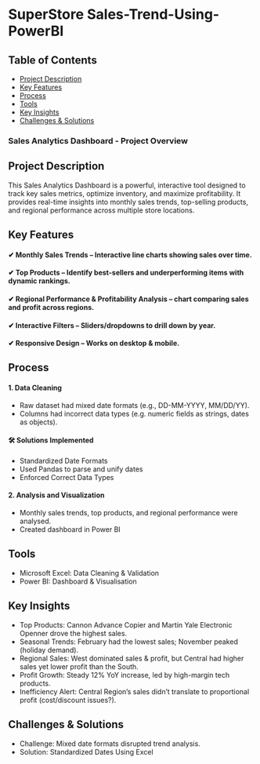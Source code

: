 # SuperStore Sales-Trend-Using-PowerBI

## Table of Contents
- [Project Description](#project-description)
- [Key Features](#key-features)
- [Process](#process)
- [Tools](#tools) 
- [Key Insights](#key-insights)
- [Challenges & Solutions](#challenges--solutions)

### Sales Analytics Dashboard - Project Overview

## Project Description

This Sales Analytics Dashboard is a powerful, interactive tool designed to track key sales metrics, optimize inventory, and maximize profitability. It provides real-time insights into monthly sales trends, top-selling products, and regional performance across multiple store locations.


## Key Features
  #### ✔ Monthly Sales Trends – Interactive line charts showing sales over time.
  #### ✔ Top Products – Identify best-sellers and underperforming items with dynamic rankings.
  #### ✔ Regional Performance &  Profitability Analysis – chart comparing sales and profit across regions.
  #### ✔ Interactive Filters – Sliders/dropdowns to drill down by year.
  #### ✔ Responsive Design – Works on desktop & mobile.
  
 ## Process 
  #### 1. Data Cleaning
  - Raw dataset had mixed date formats (e.g., DD-MM-YYYY, MM/DD/YY).
  - Columns had incorrect data types (e.g. numeric fields as strings, dates as objects).
#### 🛠️ Solutions Implemented
  - Standardized Date Formats
  - Used Pandas to parse and unify dates
  - Enforced Correct Data Types
####  2. Analysis and Visualization
  - Monthly sales trends, top products, and regional performance were analysed.
  - Created dashboard in Power BI

## Tools
  - Microsoft Excel: Data Cleaning & Validation
  - Power BI: Dashboard & Visualisation

## Key Insights
  - Top Products: Cannon Advance Copier and Martin Yale Electronic Openner drove the highest sales.
  - Seasonal Trends: February had the lowest sales; November peaked (holiday demand).
  - Regional Sales: West dominated sales & profit, but Central had higher sales yet lower profit than the South.
  - Profit Growth: Steady 12% YoY increase, led by high-margin tech products.
  - Inefficiency Alert: Central Region’s sales didn’t translate to proportional profit (cost/discount issues?).

## Challenges & Solutions
  - Challenge: Mixed date formats disrupted trend analysis.
  - Solution: Standardized Dates Using Excel



 
